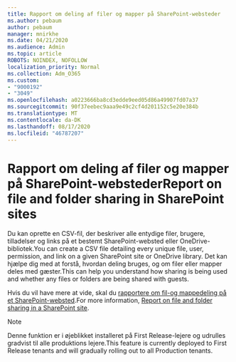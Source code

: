 ```yaml
---
title: Rapport om deling af filer og mapper på SharePoint-websteder
ms.author: pebaum
author: pebaum
manager: mnirkhe
ms.date: 04/21/2020
ms.audience: Admin
ms.topic: article
ROBOTS: NOINDEX, NOFOLLOW
localization_priority: Normal
ms.collection: Adm_O365
ms.custom:
- "9000192"
- "3049"
ms.openlocfilehash: a0223666ba8cd3edde9eed05d86a49907fd07a37
ms.sourcegitcommit: 90f37eebec9aaa9e49c2cf4d201152c5e20e384b
ms.translationtype: MT
ms.contentlocale: da-DK
ms.lasthandoff: 08/17/2020
ms.locfileid: "46787207"
---
```

# <a name="report-on-file-and-folder-sharing-in-sharepoint-sites"></a><span data-ttu-id="7c010-102">Rapport om deling af filer og mapper på SharePoint-websteder</span><span class="sxs-lookup"><span data-stu-id="7c010-102">Report on file and folder sharing in SharePoint sites</span></span>

<span data-ttu-id="7c010-103">Du kan oprette en CSV-fil, der beskriver alle entydige filer, brugere, tilladelser og links på et bestemt SharePoint-websted eller OneDrive-bibliotek.</span><span class="sxs-lookup"><span data-stu-id="7c010-103">You can create a CSV file detailing every unique file, user, permission, and link on a given SharePoint site or OneDrive library.</span></span> <span data-ttu-id="7c010-104">Det kan hjælpe dig med at forstå, hvordan deling bruges, og om filer eller mapper deles med gæster.</span><span class="sxs-lookup"><span data-stu-id="7c010-104">This can help you understand how sharing is being used and whether any files or folders are being shared with guests.</span></span>

<span data-ttu-id="7c010-105">Hvis du vil have mere at vide, skal du [rapportere om fil-og mappedeling på et SharePoint-websted](https://docs.microsoft.com/sharepoint/sharing-reports).</span><span class="sxs-lookup"><span data-stu-id="7c010-105">For more information, [Report on file and folder sharing in a SharePoint site](https://docs.microsoft.com/sharepoint/sharing-reports).</span></span>

> [!NOTE]
> <span data-ttu-id="7c010-106">Denne funktion er i øjeblikket installeret på First Release-lejere og udrulles gradvist til alle produktions lejere.</span><span class="sxs-lookup"><span data-stu-id="7c010-106">This feature is currently deployed to First Release tenants and will gradually rolling out to all Production tenants.</span></span>
